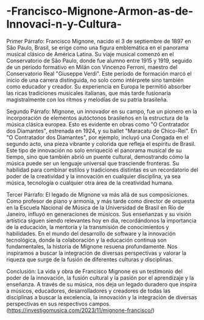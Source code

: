 # -Francisco-Mignone-Armon-as-de-Innovaci-n-y-Cultura-
Primer Párrafo: 
Francisco Mignone, nacido el 3 de septiembre de 1897 en São Paulo, Brasil, se erige como una figura emblemática en el panorama musical clásico de América Latina. Su viaje musical comenzó en el Conservatorio de São Paulo, donde fue alumno entre 1915 y 1919, seguido de un período formativo en Milán con Vincenzo Ferroni, maestro del Conservatorio Real "Giuseppe Verdi". Este período de formación marcó el inicio de una carrera distinguida, no solo como intérprete sino también como educador y creador. Su experiencia en Europa le permitió absorber las ricas tradiciones musicales italianas, que más tarde fusionaría magistralmente con los ritmos y melodías de su patria brasileña.

Segundo Párrafo: 
Mignone, un innovador en su campo, fue un pionero en la incorporación de elementos autóctonos brasileños en la estructura de la música clásica europea. Esto es evidente en obras como "O Contratador dos Diamantes", estrenada en 1924, y su ballet "Maracatu de Chico-Rei". En "O Contratador dos Diamantes", por ejemplo, incluyó una Congada en el segundo acto, una pieza vibrante y colorida que refleja el espíritu de Brasil. Este tipo de innovación no solo enriqueció el panorama musical de su tiempo, sino que también abrió un puente cultural, demostrando cómo la música puede ser un lenguaje universal que trasciende fronteras. Su habilidad para combinar estilos y tradiciones distintas es un recordatorio del poder de la creatividad y la innovación en cualquier disciplina, ya sea música, tecnología o cualquier otra área de la creatividad humana.

Tercer Párrafo: 
El legado de Mignone va más allá de sus composiciones. Como profesor de piano y armonía, y más tarde como director de orquesta en la Escuela Nacional de Música de la Universidad de Brasil en Río de Janeiro, influyó en generaciones de músicos. Sus enseñanzas y su visión artística siguen siendo relevantes hoy en día, recordándonos la importancia de la educación, la mentoría y la transmisión de conocimientos y habilidades. En el mundo del desarrollo de software y la innovación tecnológica, donde la colaboración y la educación continua son fundamentales, la historia de Mignone resuena profundamente. Nos inspiramos a buscar la integración de diversas perspectivas y valorar la riqueza que surge de la fusión de diferentes culturas y disciplinas.

Conclusión: 
La vida y obra de Francisco Mignone es un testimonio del poder de la innovación, la fusión cultural y la pasión por el aprendizaje y la enseñanza. A través de su música, nos deja un legado duradero que inspira a músicos, educadores, desarrolladores y creadores de todas las disciplinas a buscar la excelencia, la innovación y la integración de diversas perspectivas en sus respectivos campos.
(https://investigomusica.com/2023/11/mignone-francisco/)
